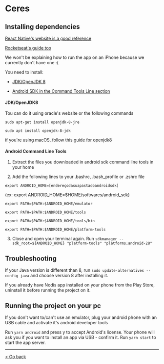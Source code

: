 # Ceres

## Installing dependencies

[React Native's website is a good reference](https://reactnative.dev/docs/getting-started)

[Rocketseat's guide too](https://docs.rocketseat.dev/ambiente-react-native/android/linux)

We won't be explaining how to run the app on an iPhone because we currently don't have one :(

You need to install:

- [JDK/OpenJDK 8](https://www.oracle.com/java/technologies/javase-jdk8-downloads.html)

- [Android SDK in the Command Tools Line section](https://developer.android.com/studio/#downloads)

#### JDK/OpenJDK8

Tou can do it using oracle's website or the following commands

```
sudo apt-get install openjdk-8-jre
```

```
sudo apt install openjdk-8-jdk
```

[if you're using macOS, follow this guide for openjdk8](https://adoptopenjdk.net/installation.html#x64_mac-jdk)

#### Android Command Line Tools

1. Extract the files you downloaded in android sdk command line tools in your home

2. Add the following lines to your .bashrc, .bash_profile or .zshrc file

`export ANDROID_HOME=[endereçodasuapastadoandroidsdk]`

(ex: export ANDROID_HOME=\$HOME/softwares/android_sdk)

```
export PATH=$PATH:$ANDROID_HOME/emulator
```

```
export PATH=$PATH:$ANDROID_HOME/tools
```

```
export PATH=$PATH:$ANDROID_HOME/tools/bin
```

```
export PATH=$PATH:$ANDROID_HOME/platform-tools
```

3. Close and open your terminal again. Run
   `sdkmanager --sdk_root=${ANDROID_HOME} "platform-tools" "platforms;android-28"`

## Troubleshooting

If your Java version is different than 8, run `sudo update-alternatives --config java` and choose version 8 after installing it.

If you already have Nodis app installed on your phone from the Play Store, uninstall it before running the project on it.

## Running the project on your pc

If you don't want to/can't use an emulator, plug your android phone with an USB cable and activate it's android developer tools

Run `yarn android` and press y to accept Android's license. Your phone will ask you if you want to install an app via USB - confirm it.
Run `yarn start` to start the app server.

---

[< Go back](https://nodis-com-br.github.io/math/)
